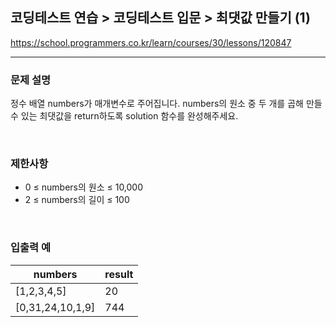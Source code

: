 ## 코딩테스트 연습 > 코딩테스트 입문 > 최댓값 만들기 (1)

https://school.programmers.co.kr/learn/courses/30/lessons/120847

---

### 문제 설명

정수 배열 numbers가 매개변수로 주어집니다. numbers의 원소 중 두 개를 곱해 만들 수 있는 최댓값을 return하도록 solution 함수를 완성해주세요.

</br>

### 제한사항

- 0 ≤ numbers의 원소 ≤ 10,000
- 2 ≤ numbers의 길이 ≤ 100

</br>

### 입출력 예

| numbers          | result |
| ---------------- | ------ |
| [1,2,3,4,5]      | 20     |
| [0,31,24,10,1,9] | 744    |
